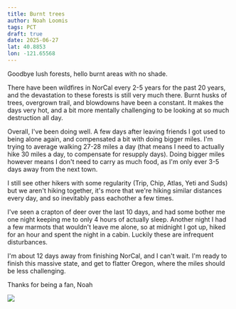 ```yaml
---
title: Burnt trees
author: Noah Loomis
tags: PCT
draft: true
date: 2025-06-27
lat: 40.8853
lon: -121.65568
---
```


<script>
    import Image from '$lib/Image.svelte'
</script>

Goodbye lush forests, hello burnt areas with no shade.

There have been wildfires in NorCal every 2-5 years for the past 20 years, and the devastation to these forests is still very much there. Burnt husks of trees, overgrown trail, and blowdowns have been a constant. It makes the days very hot, and a bit more mentally challenging to be looking at so much destruction all day. 

Overall, I've been doing well. A few days after leaving friends I got used to being alone again, and compensated a bit with doing bigger miles. I'm trying to average walking 27-28 miles a day (that means I need to actually hike 30 miles a day, to compensate for resupply days). Doing bigger miles however means I don't need to carry as much food, as I'm only ever 3-5 days away from the next town.

I still see other hikers with some regularity (Trip, Chip, Atlas, Yeti and Suds) but we aren't hiking together, it's more that we're hiking similar distances every day, and so inevitably pass eachother a few times. 

I've seen a crapton of deer over the last 10 days, and had some bother me one night keeping me to only 4 hours of actually sleep. Another night I had a few marmots that wouldn't leave me alone, so at midnight I got up, hiked for an hour and spent the night in a cabin. Luckily these are infrequent disturbances. 

I'm about 12 days away from finishing NorCal, and I can't wait. I'm ready to finish this massive state, and get to flatter Oregon, where the miles should be less challenging. 

Thanks for being a fan,
Noah

<Image src="/img/mather.jpg" caption="Mather pass was very steep" />